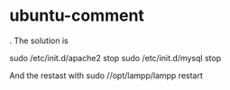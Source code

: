 ubuntu-comment
==============
. The solution is

sudo /etc/init.d/apache2 stop
sudo /etc/init.d/mysql stop

And the restast with sudo //opt/lampp/lampp restart
